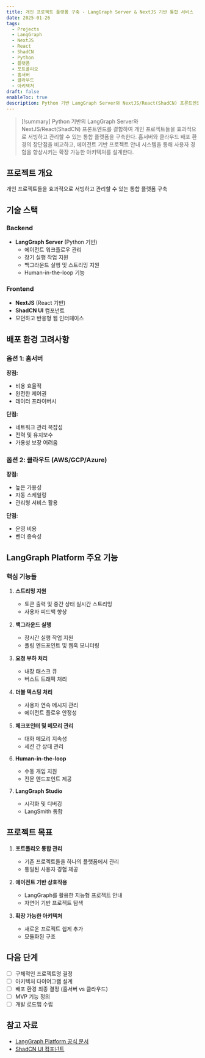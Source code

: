 ```yaml
---
title: 개인 프로젝트 플랫폼 구축 - LangGraph Server & NextJS 기반 통합 서비스
date: 2025-01-26
tags:
  - Projects
  - LangGraph
  - NextJS
  - React
  - ShadCN
  - Python
  - 플랫폼
  - 포트폴리오
  - 홈서버
  - 클라우드
  - 아키텍처
draft: false
enableToc: true
description: Python 기반 LangGraph Server와 NextJS/React(ShadCN) 프론트엔드를 활용한 개인 프로젝트 통합 플랫폼 구축 계획. 홈서버와 클라우드 배포 환경 비교 및 에이전트 기반 프로젝트 관리 시스템 설계
---
```


> [!summary]
> Python 기반의 LangGraph Server와 NextJS/React(ShadCN) 프론트엔드를 결합하여 개인 프로젝트들을 효과적으로 서빙하고 관리할 수 있는 통합 플랫폼을 구축한다. 홈서버와 클라우드 배포 환경의 장단점을 비교하고, 에이전트 기반 프로젝트 안내 시스템을 통해 사용자 경험을 향상시키는 확장 가능한 아키텍처를 설계한다.

## 프로젝트 개요

개인 프로젝트들을 효과적으로 서빙하고 관리할 수 있는 통합 플랫폼 구축

## 기술 스택

### Backend
- **LangGraph Server** (Python 기반)
  - 에이전트 워크플로우 관리
  - 장기 실행 작업 지원
  - 백그라운드 실행 및 스트리밍 지원
  - Human-in-the-loop 기능

### Frontend
- **NextJS** (React 기반)
- **ShadCN UI** 컴포넌트
- 모던하고 반응형 웹 인터페이스

## 배포 환경 고려사항

### 옵션 1: 홈서버
**장점:**
- 비용 효율적
- 완전한 제어권
- 데이터 프라이버시

**단점:**
- 네트워크 관리 복잡성
- 전력 및 유지보수
- 가용성 보장 어려움

### 옵션 2: 클라우드 (AWS/GCP/Azure)
**장점:**
- 높은 가용성
- 자동 스케일링
- 관리형 서비스 활용

**단점:**
- 운영 비용
- 벤더 종속성

## LangGraph Platform 주요 기능

### 핵심 기능들
1. **스트리밍 지원**
   - 토큰 출력 및 중간 상태 실시간 스트리밍
   - 사용자 피드백 향상

2. **백그라운드 실행**
   - 장시간 실행 작업 지원
   - 폴링 엔드포인트 및 웹훅 모니터링

3. **요청 부하 처리**
   - 내장 태스크 큐
   - 버스트 트래픽 처리

4. **더블 텍스팅 처리**
   - 사용자 연속 메시지 관리
   - 에이전트 플로우 안정성

5. **체크포인터 및 메모리 관리**
   - 대화 메모리 지속성
   - 세션 간 상태 관리

6. **Human-in-the-loop**
   - 수동 개입 지원
   - 전문 엔드포인트 제공

7. **LangGraph Studio**
   - 시각화 및 디버깅
   - LangSmith 통합

## 프로젝트 목표

1. **포트폴리오 통합 관리**
   - 기존 프로젝트들을 하나의 플랫폼에서 관리
   - 통일된 사용자 경험 제공

2. **에이전트 기반 상호작용**
   - LangGraph를 활용한 지능형 프로젝트 안내
   - 자연어 기반 프로젝트 탐색

3. **확장 가능한 아키텍처**
   - 새로운 프로젝트 쉽게 추가
   - 모듈화된 구조

## 다음 단계

- [ ] 구체적인 프로젝트명 결정
- [ ] 아키텍처 다이어그램 설계
- [ ] 배포 환경 최종 결정 (홈서버 vs 클라우드)
- [ ] MVP 기능 정의
- [ ] 개발 로드맵 수립

## 참고 자료

- [LangGraph Platform 공식 문서](https://langchain-ai.github.io/langgraph/concepts/langgraph_platform/)
- [ShadCN UI 컴포넌트](https://ui.shadcn.com/) 